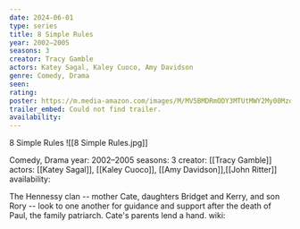 ```yaml
---
date: 2024-06-01
type: series
title: 8 Simple Rules
year: 2002–2005
seasons: 3
creator: Tracy Gamble
actors: Katey Sagal, Kaley Cuoco, Amy Davidson
genre: Comedy, Drama
seen:
rating: 
poster: https://m.media-amazon.com/images/M/MV5BMDRmODY3MTUtMWY2My00MzdlLWJkZmQtM2QxOTAyOWQzNzY3XkEyXkFqcGdeQXVyMTk3NDAwMzI@._V1_SX300.jpg
trailer_embed: Could not find trailer.
availability:
---
```

8 Simple Rules
![[8 Simple Rules.jpg]]

Comedy, Drama
year: 2002–2005
seasons: 3
creator: [[Tracy Gamble]]
actors: [[Katey Sagal]], [[Kaley Cuoco]], [[Amy Davidson]],[[John Ritter]]
availability:

The Hennessy clan -- mother Cate, daughters Bridget and Kerry, and son Rory -- look to one another for guidance and support after the death of Paul, the family patriarch. Cate's parents lend a hand.
wiki: 



